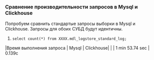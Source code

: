 ### Cравнение производительности запросов в Mysql и Clickhouse

Попробуем сравнить стандартые запросы выборки в Mysql и Clickhouse. Запросы для обоих СУБД будут идентичны.

1. ```select count(*) from XXXX.mdl_logstore_standard_log;```

|Время выполнения запроса | Mysql | Clickhouse|
|                         | 1 min 53.74 sec      | 0.139c     